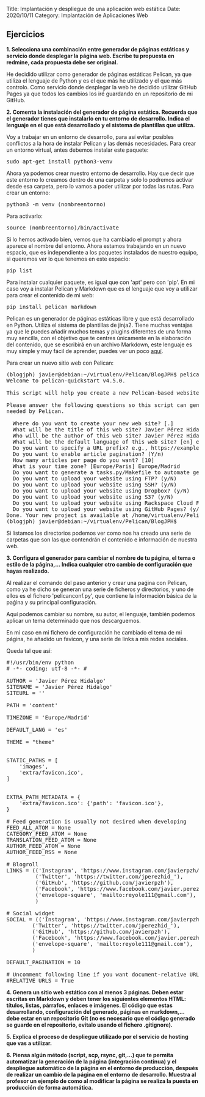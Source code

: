 Title: Implantación y despliegue de una aplicación web estática
Date: 2020/10/11
Category: Implantación de Aplicaciones Web

## Ejercicios

**1. Selecciona una combinación entre generador de páginas estáticas y servicio donde desplegar la página web. Escribe tu propuesta en redmine, cada propuesta debe ser original.**

He decidido utilizar como generador de páginas estáticas Pelican, ya que utiliza el lenguaje de Python y es el que más he utilizado y el que más controlo. Como servicio donde desplegar la web he decidido utilizar GitHub Pages ya que todos los cambios los iré guardando en un repositorio de mi GitHub.

**2. Comenta la instalación del generador de página estática. Recuerda que el generador tienes que instalarlo en tu entorno de desarrollo. Indica el lenguaje en el que está desarrollado y el sistema de plantillas que utiliza.**

Voy a trabajar en un entorno de desarrollo, para así evitar posibles conflictos a la hora de instalar Pelican y las demás necesidades. Para crear un entorno virtual, antes debemos instalar este paquete:
<pre>
sudo apt-get install python3-venv
</pre>
Ahora ya podemos crear nuestro entorno de desarrollo. Hay que decir que este entorno lo creamos dentro de una carpeta y solo lo podremos activar desde esa carpeta, pero lo vamos a poder utilizar por todas las rutas.
Para crear un entorno:
<pre>
python3 -m venv (nombreentorno)
</pre>
Para activarlo:
<pre>
source (nombreentorno)/bin/activate
</pre>
Si lo hemos activado bien, vemos que ha cambiado el prompt y ahora aparece el nombre del entorno.
Ahora estamos trabajando en un nuevo espacio, que es independiente a los paquetes instalados de nuestro equipo, si queremos ver lo que tenemos en este espacio:
<pre>
pip list
</pre>
Para instalar cualquier paquete, es igual que con 'apt' pero con 'pip'. En mi caso voy a instalar Pelican y Markdown que es el lenguaje que voy a utilizar para crear el contenido de mi web:
<pre>
pip install pelican markdown
</pre>
Pelican es un generador de páginas estáticas libre y que está desarrollado en Python. Utiliza el sistema de plantillas de jinja2. Tiene muchas ventajas ya que le puedes añadir muchos temas y plugins diferentes de una forma muy sencilla, con el objetivo que te centres únicamente en la elaboración del contenido, que se escribirá en un archivo Markdown, este lenguaje es muy simple y muy fácil de aprender, puedes ver un poco [aquí](https://guides.github.com/features/mastering-markdown/).

Para crear un nuevo sitio web con Pelican:
<pre>
(blogjph) javier@debian:~/virtualenv/Pelican/BlogJPH$ pelican-quickstart
Welcome to pelican-quickstart v4.5.0.

This script will help you create a new Pelican-based website.

Please answer the following questions so this script can generate the files
needed by Pelican.

  Where do you want to create your new web site? [.]
  What will be the title of this web site? Javier Pérez Hidalgo
  Who will be the author of this web site? Javier Pérez Hidalgo
  What will be the default language of this web site? [en] es
  Do you want to specify a URL prefix? e.g., https://example.com   (Y/n) n
  Do you want to enable article pagination? (Y/n)
  How many articles per page do you want? [10]
  What is your time zone? [Europe/Paris] Europe/Madrid
  Do you want to generate a tasks.py/Makefile to automate generation and publishing? (Y/n)
  Do you want to upload your website using FTP? (y/N)
  Do you want to upload your website using SSH? (y/N)
  Do you want to upload your website using Dropbox? (y/N)
  Do you want to upload your website using S3? (y/N)
  Do you want to upload your website using Rackspace Cloud Files? (y/N)
  Do you want to upload your website using GitHub Pages? (y/N)
Done. Your new project is available at /home/virtualenv/Pelican/BlogJPH/
(blogjph) javier@debian:~/virtualenv/Pelican/BlogJPH$
</pre>
Si listamos los directorios podemos ver como nos ha creado una serie de carpetas que son las que contendrán el contenido e información de nuestra web.

**3. Configura el generador para cambiar el nombre de tu página, el tema o estilo de la página,… Indica cualquier otro cambio de configuración que hayas realizado.**

Al realizar el comando del paso anterior y crear una paǵina con Pelican, como ya he dicho se generan una serie de ficheros y directorios, y uno de ellos es el fichero 'pelicanconf.py', que contiene la información básica de la paǵina y su principal configuración.

Aquí podemos cambiar su nombre, su autor, el lenguaje, también podemos aplicar un tema determinado que nos descarguemos.

En mi caso en mi fichero de configuración he cambiado el tema de mi página, he añadido un favicon, y una serie de links a mis redes sociales.

Queda tal que así:
<pre>
#!/usr/bin/env python
# -*- coding: utf-8 -*- #

AUTHOR = 'Javier Pérez Hidalgo'
SITENAME = 'Javier Pérez Hidalgo'
SITEURL = ''

PATH = 'content'

TIMEZONE = 'Europe/Madrid'

DEFAULT_LANG = 'es'

THEME = "theme"


STATIC_PATHS = [
    'images',
    'extra/favicon.ico',
]


EXTRA_PATH_METADATA = {
    'extra/favicon.ico': {'path': 'favicon.ico'},
}

# Feed generation is usually not desired when developing
FEED_ALL_ATOM = None
CATEGORY_FEED_ATOM = None
TRANSLATION_FEED_ATOM = None
AUTHOR_FEED_ATOM = None
AUTHOR_FEED_RSS = None

# Blogroll
LINKS = (('Instagram', 'https://www.instagram.com/javierpzh/'),
         ('Twitter', 'https://twitter.com/jperezhid_'),
         ('GitHub', 'https://github.com/javierpzh'),
         ('Facebook', 'https://www.facebook.com/javier.perezhidalgo.904'),
         ('envelope-square', 'mailto:reyole111@gmail.com'),
         )

# Social widget
SOCIAL = (('Instagram', 'https://www.instagram.com/javierpzh/'),
        ('Twitter', 'https://twitter.com/jperezhid_'),
        ('GitHub', 'https://github.com/javierpzh'),
        ('Facebook', 'https://www.facebook.com/javier.perezhidalgo.904'),
        ('envelope-square', 'mailto:reyole111@gmail.com'),
        )

DEFAULT_PAGINATION = 10

# Uncomment following line if you want document-relative URLs when developing
#RELATIVE_URLS = True
</pre>

**4. Genera un sitio web estático con al menos 3 páginas. Deben estar escritas en Markdown y deben tener los siguientes elementos HTML: títulos, listas, párrafos, enlaces e imágenes. El código que estas desarrollando, configuración del generado, páginas en markdown,… debe estar en un repositorio Git (no es necesario que el código generado se guarde en el repositorio, evitalo usando el fichero .gitignore).**



**5. Explica el proceso de despliegue utilizado por el servicio de hosting que vas a utilizar.**



**6. Piensa algún método (script, scp, rsync, git,…) que te permita automatizar la generación de la página (integración continua) y el despliegue automático de la página en el entorno de producción, después de realizar un cambio de la página en el entorno de desarrollo. Muestra al profesor un ejemplo de como al modificar la página se realiza la puesta en producción de forma automática.**
